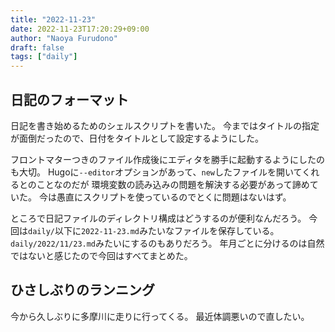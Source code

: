 ```yaml
---
title: "2022-11-23"
date: 2022-11-23T17:20:29+09:00
author: "Naoya Furudono"
draft: false
tags: ["daily"]
---
```


## 日記のフォーマット

日記を書き始めるためのシェルスクリプトを書いた。
今まではタイトルの指定が面倒だったので、日付をタイトルとして設定するようにした。

フロントマターつきのファイル作成後にエディタを勝手に起動するようにしたのも大切。
Hugoに`--editor`オプションがあって、`new`したファイルを開いてくれるとのことなのだが
環境変数の読み込みの問題を解決する必要があって諦めていた。
今は愚直にスクリプトを使っているのでとくに問題はないはず。

ところで日記ファイルのディレクトリ構成はどうするのが便利なんだろう。
今回は`daily/`以下に`2022-11-23.md`みたいなファイルを保存している。
`daily/2022/11/23.md`みたいにするのもありだろう。
年月ごとに分けるのは自然ではないと感じたので今回はすべてまとめた。

## ひさしぶりのランニング

今から久しぶりに多摩川に走りに行ってくる。
最近体調悪いので直したい。


